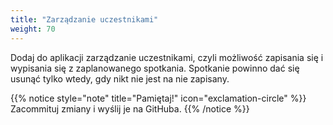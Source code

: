 ```yaml
---
title: "Zarządzanie uczestnikami"
weight: 70
---
```


Dodaj do aplikacji zarządzanie uczestnikami, czyli możliwość zapisania się i wypisania
się z zaplanowanego spotkania. Spotkanie powinno dać się usunąć tylko wtedy, gdy nikt
nie jest na nie zapisany.

{{% notice style="note" title="Pamiętaj!" icon="exclamation-circle" %}}
Zacommituj zmiany i wyślij je na GitHuba.
{{% /notice %}}
